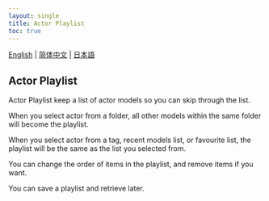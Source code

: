 ```yaml
---
layout: single
title: Actor Playlist
toc: true
---
```

[English](/dancexr/features/actor_playlist) | [简体中文](/zh/dancexr/features/actor_playlist) | [日本語](/jp/dancexr/features/actor_playlist)


## Actor Playlist
Actor Playlist keep a list of actor models so you can skip through the list.

When you select actor from a folder, all other models within the same folder will become the playlist.

When you select actor from a tag, recent models list, or favourite list, the playlist will be the same as the list you selected from.

You can change the order of items in the playlist, and remove items if you want.

You can save a playlist and retrieve later.
